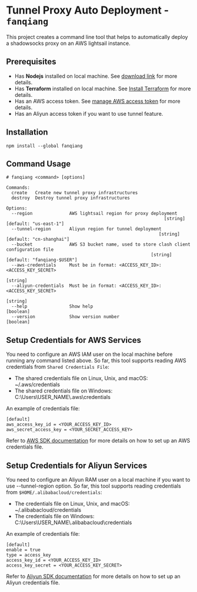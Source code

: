 # Tunnel Proxy Auto Deployment - `fanqiang`

This project creates a command line tool that helps to automatically deploy a shadowsocks proxy on an AWS lightsail instance.

## Prerequisites

- Has **Nodejs** installed on local machine. See [download link][1] for more details.
- Has **Terraform** installed on local machine. See [Install Terraform][5] for more details.
- Has an AWS access token. See [manage AWS access token][2] for more details.
- Has an Aliyun access token if you want to use tunnel feature.

[1]: https://nodejs.org/en/
[2]: https://console.aws.amazon.com/iam/home#security_credential
[5]: https://learn.hashicorp.com/tutorials/terraform/install-cli?in=terraform/aws-get-started

## Installation

```
npm install --global fanqiang
```

## Command Usage

```
# fanqiang <command> [options]

Commands:
  create   Create new tunnel proxy infrastructures
  destroy  Destroy tunnel proxy infrastructures

Options:
  --region              AWS lightsail region for proxy deployment
                                                            [string] [default: "us-east-1"]
  --tunnel-region       Aliyun region for tunnel deployment
                                                          [string] [default: "cn-shanghai"]
  --bucket              AWS S3 bucket name, used to store clash client configuration file
                                                       [string] [default: "fanqiang-$USER"]
  --aws-credentials     Must be in format: <ACCESS_KEY_ID>:<ACCESS_KEY_SECRET>
                                                                                   [string]
  --aliyun-credentials  Must be in format: <ACCESS_KEY_ID>:<ACCESS_KEY_SECRET>
                                                                                   [string]
  --help                Show help                                                 [boolean]
  --version             Show version number                                       [boolean]
```

## Setup Credentials for AWS Services

You need to configure an AWS IAM user on the local machine before running any command listed above. So far, this tool
supports reading AWS credentials from <code>Shared Credentials File</code>:

- The shared credentials file on Linux, Unix, and macOS: ~/.aws/credentials
- The shared credentials file on Windows: C:\Users\USER_NAME\\.aws\credentials

An example of credentials file:

```
[default]
aws_access_key_id = <YOUR_ACCESS_KEY_ID>
aws_secret_access_key = <YOUR_SECRET_ACCESS_KEY>
```

Refer to [AWS SDK documentation][3] for more details on how to set up an AWS credentials file.

[3]: https://docs.aws.amazon.com/sdk-for-javascript/v2/developer-guide/loading-node-credentials-shared.html

## Setup Credentials for Aliyun Services

You need to configure an Aliyun RAM user on a local machine if you want to use --tunnel-region option. So far, this tool
supports reading credentials from <code>$HOME/.alibabacloud/credentials</code>:

- The credentials file on Linux, Unix, and macOS: ~/.alibabacloud/credentials
- The credentials file on Windows: C:\Users\USER_NAME\\.alibabacloud\credentials

An example of credentials file:

```
[default]
enable = true
type = access_key
access_key_id = <YOUR_ACCESS_KEY_ID>
access_key_secret = <YOUR_ACCESS_KEY_SECRET>
```

Refer to [Aliyun SDK documentation][4] for more details on how to set up an Aliyun credentials file.

[4]: https://help.aliyun.com/document_detail/113296.html
